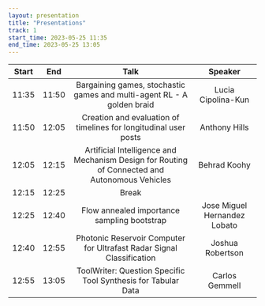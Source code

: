 ```yaml
---
layout: presentation
title: "Presentations"
track: 1
start_time: 2023-05-25 11:35
end_time: 2023-05-25 13:05
---
```


| Start     | End      | Talk                                                                                           | Speaker                       |
|   :----:  |   :----: |   :----:                                                                                       |   :----:                      |
| 11:35     | 11:50    | Bargaining games, stochastic games and multi-agent RL - A golden braid                         | Lucia Cipolina-Kun            |  
| 11:50     | 12:05    | Creation and evaluation of timelines for longitudinal user posts                               | Anthony Hills                 | 
| 12:05     | 12:15    | Artificial Intelligence and Mechanism Design for Routing of Connected and Autonomous Vehicles  | Behrad Koohy                  |   
| 12:15     | 12:25    | Break                                                                                          |                               |
| 12:25     | 12:40    | Flow annealed importance sampling bootstrap                                                    | Jose Miguel Hernandez Lobato  | 
| 12:40     | 12:55    | Photonic Reservoir Computer for Ultrafast Radar Signal Classification                          | Joshua Robertson              |  
| 12:55     | 13:05    | ToolWriter: Question Specific Tool Synthesis for Tabular Data                                  | Carlos Gemmell                | 
